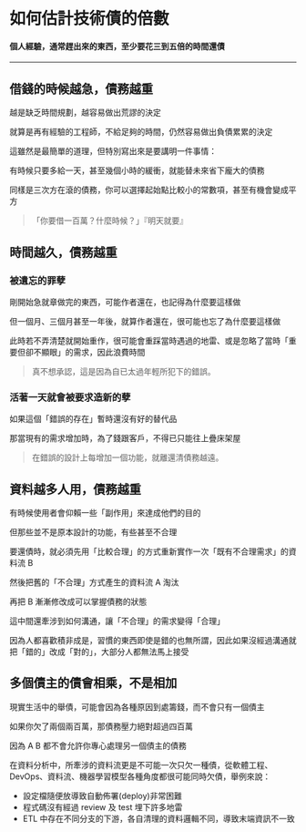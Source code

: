 # 如何估計技術債的倍數
#### 個人經驗，通常趕出來的東西，至少要花三到五倍的時間還債

---

## 借錢的時候越急，債務越重

越是缺乏時間規劃，越容易做出荒謬的決定

就算是再有經驗的工程師，不給足夠的時間，仍然容易做出負債累累的決定

這雖然是最簡單的道理，但特別寫出來是要講明一件事情：

有時候只要多給一天，甚至幾個小時的緩衝，就能替未來省下龐大的債務

同樣是三次方在滾的債務，你可以選擇起始點比較小的常數項，甚至有機會變成平方

> 「你要借一百萬？什麼時候？」『明天就要』

## 時間越久，債務越重

### 被遺忘的罪孽

剛開始急就章做完的東西，可能作者還在，也記得為什麼要這樣做

但一個月、三個月甚至一年後，就算作者還在，很可能也忘了為什麼要這樣做

此時若不弄清楚就開始重作，很可能會重踩當時遇過的地雷、或是忽略了當時「重要但卻不顯眼」的需求，因此浪費時間

> 真不想承認，這是因為自已太過年輕所犯下的錯誤。

### 活著一天就會被要求造新的孽

如果這個「錯誤的存在」暫時還沒有好的替代品

那當現有的需求增加時，為了錢跟客戶，不得已只能往上疊床架屋

> 在錯誤的設計上每增加一個功能，就離還清債務越遠。

## 資料越多人用，債務越重

有時候使用者會仰賴一些「副作用」來達成他們的目的

但那些並不是原本設計的功能，有些甚至不合理


要還債時，就必須先用「比較合理」的方式重新實作一次「既有不合理需求」的資料流 B

然後把舊的「不合理」方式產生的資料流 A 淘汰

再把 B 漸漸修改成可以掌握債務的狀態

這中間還牽涉到如何溝通，讓「不合理」的需求變得「合理」

因為人都喜歡積非成是，習慣的東西即使是錯的也無所謂，因此如果沒經過溝通就把「錯的」改成「對的」，大部分人都無法馬上接受

## 多個債主的債會相乘，不是相加

現實生活中的舉債，可能會因為各種原因到處籌錢，而不會只有一個債主



如果你欠了兩個兩百萬，那債務壓力絕對超過四百萬







因為 A B 都不會允許你專心處理另一個債主的債務


在資料分析中，所牽涉的資料流更是不可能一次只欠一種債，從軟體工程、DevOps、資料流、機器學習模型各種角度都很可能同時欠債，舉例來說：

* 設定檔隨便放導致自動佈署(deploy)非常困難
* 程式碼沒有經過 review 及 test 埋下許多地雷
* ETL 中存在不同分支的下游，各自清理的資料邏輯不同，導致末端資訊不一致

